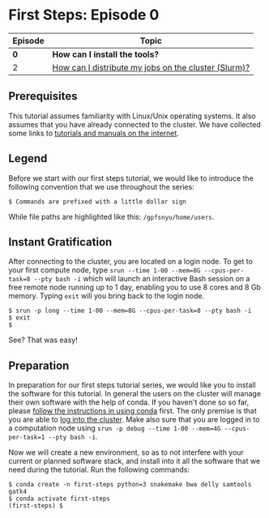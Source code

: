 # First Steps: Episode 0

|Episode|Topic|
|---|---|
| **0** | **How can I install the tools?** |
| 2 | [How can I distribute my jobs on the cluster (Slurm)?](episode-2.md) |

## Prerequisites

This tutorial assumes familiarity with Linux/Unix operating systems.
It also assumes that you have already connected to the cluster.
We have collected some links to [tutorials and manuals on the internet](../misc/external-resources.md).

## Legend

Before we start with our first steps tutorial, we would like to
introduce the following convention that we use throughout the series:

```terminal
$ Commands are prefixed with a little dollar sign
```

While file paths are highlighted like this: `/gpfsnyu/home/users`.

## Instant Gratification

After connecting to the cluster, you are located on a login node.
To get to your first compute node, type `srun --time 1-00 --mem=8G --cpus-per-task=8 --pty bash -i` which will launch an interactive Bash session on a free remote node running up to 1 day, enabling you to use 8 cores and 8 Gb memory. Typing `exit` will you bring back to the login node.

```terminal
$ srun -p long --time 1-00 --mem=8G --cpus-per-task=8 --pty bash -i
$ exit
$
```

See?
That was easy!

## Preparation

In preparation for our first steps tutorial series, we would like you to install the software for this tutorial.
In general the users on the cluster will manage their own software with the help of conda.
If you haven't done so so far, please [follow the instructions in using conda](../best-practice/software-installation-with-conda.md) first.
The only premise is that you are able to [log into the cluster](../connecting/advanced-ssh/linux.md).
Make also sure that you are logged in to a computation node using `srun -p debug --time 1-00 --mem=4G --cpus-per-task=1 --pty bash -i`.

Now we will create a new environment, so as to not interfere
with your current or planned software stack, and install into it all the
software that we need during the tutorial. Run the following commands:

```terminal
$ conda create -n first-steps python=3 snakemake bwa delly samtools gatk4
$ conda activate first-steps
(first-steps) $
```
